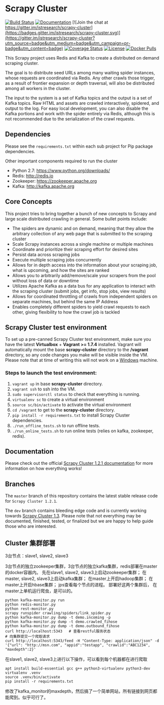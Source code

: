 # Scrapy Cluster

[![Build Status](https://travis-ci.org/istresearch/scrapy-cluster.svg?branch=master)](https://travis-ci.org/istresearch/scrapy-cluster) [![Documentation](https://readthedocs.org/projects/scrapy-cluster/badge/?version=latest)](http://scrapy-cluster.readthedocs.io/en/latest/) [![Join the chat at https://gitter.im/istresearch/scrapy-cluster](https://badges.gitter.im/istresearch/scrapy-cluster.svg)](https://gitter.im/istresearch/scrapy-cluster?utm_source=badge&utm_medium=badge&utm_campaign=pr-badge&utm_content=badge) [![Coverage Status](https://coveralls.io/repos/github/istresearch/scrapy-cluster/badge.svg?branch=master)](https://coveralls.io/github/istresearch/scrapy-cluster?branch=master) [![License](https://img.shields.io/badge/license-MIT-blue.svg)](https://github.com/istresearch/scrapy-cluster/blob/master/LICENSE) [![Docker Pulls](https://img.shields.io/docker/pulls/istresearch/scrapy-cluster.svg)](https://hub.docker.com/r/istresearch/scrapy-cluster/)

This Scrapy project uses Redis and Kafka to create a distributed on demand scraping cluster.

The goal is to distribute seed URLs among many waiting spider instances, whose requests are coordinated via Redis. Any other crawls those trigger, as a result of frontier expansion or depth traversal, will also be distributed among all workers in the cluster.

The input to the system is a set of Kafka topics and the output is a set of Kafka topics. Raw HTML and assets are crawled interactively, spidered, and output to the log. For easy local development, you can also disable the Kafka portions and work with the spider entirely via Redis, although this is not recommended due to the serialization of the crawl requests.

## Dependencies

Please see the ``requirements.txt`` within each sub project for Pip package dependencies.

Other important components required to run the cluster

- Python 2.7: https://www.python.org/downloads/
- Redis: http://redis.io
- Zookeeper: https://zookeeper.apache.org
- Kafka: http://kafka.apache.org

## Core Concepts

This project tries to bring together a bunch of new concepts to Scrapy and large scale distributed crawling in general. Some bullet points include:

- The spiders are dynamic and on demand, meaning that they allow the arbitrary collection of any web page that is submitted to the scraping cluster
- Scale Scrapy instances across a single machine or multiple machines
- Coordinate and prioritize their scraping effort for desired sites
- Persist data across scraping jobs
- Execute multiple scraping jobs concurrently
- Allows for in depth access into the information about your scraping job, what is upcoming, and how the sites are ranked
- Allows you to arbitrarily add/remove/scale your scrapers from the pool without loss of data or downtime
- Utilizes Apache Kafka as a data bus for any application to interact with the scraping cluster (submit jobs, get info, stop jobs, view results)
- Allows for coordinated throttling of crawls from independent spiders on separate machines, but behind the same IP Address
- Enables completely different spiders to yield crawl requests to each other, giving flexibility to how the crawl job is tackled

## Scrapy Cluster test environment

To set up a pre-canned Scrapy Cluster test environment, make sure you have the latest **Virtualbox** + **Vagrant >= 1.7.4** installed.  Vagrant will automatically mount the base **scrapy-cluster** directory to the **/vagrant** directory, so any code changes you make will be visible inside the VM. Please note that at time of writing this will not work on a [Windows](http://docs.ansible.com/ansible/intro_installation.html#control-machine-requirements) machine.

### Steps to launch the test environment:
1.  `vagrant up` in base **scrapy-cluster** directory.
2.  `vagrant ssh` to ssh into the VM.
3.  `sudo supervisorctl status` to check that everything is running.
4.  `virtualenv sc` to create a virtual environment
5.  `source sc/bin/activate` to activate the virtual environment
6.  `cd /vagrant` to get to the **scrapy-cluster** directory.
7.  `pip install -r requirements.txt` to install Scrapy Cluster dependencies.
8.  `./run_offline_tests.sh` to run offline tests.
9.  `./run_online_tests.sh` to run online tests (relies on kafka, zookeeper, redis).

## Documentation

Please check out the official [Scrapy Cluster 1.2.1 documentation](http://scrapy-cluster.readthedocs.org/en/latest/) for more information on how everything works!

## Branches

The `master` branch of this repository contains the latest stable release code for `Scrapy Cluster 1.2.1`.

The `dev` branch contains bleeding edge code and is currently working towards [Scrapy Cluster 1.3](https://github.com/istresearch/scrapy-cluster/milestone/3). Please note that not everything may be documented, finished, tested, or finalized but we are happy to help guide those who are interested.

## Cluster 集群部署

3台节点：slave1, slave2, slave3

3台节点的独立zookeeper集群，3台节点的独立kafka集群，redis部署在master的docker容器内。
先在slave1, slave2, slave3上启动zookeeper集群；
在master, slave2, slave3上启动kafka集群；
在master上开启hadoop集群；
在master上开启hbase集群；
jps查看每个节点的进程。
部署好这两个集群后，
在master上单机运行爬虫，是可以的。
```
python kafka-monitor.py run
python redis-monitor.py
python rest-monitor.py
scrapy runspider crawling/spiders/link_spider.py
python kafka-monitor.py dump -t demo.incoming -p
python kafka-monitor.py dump -t demo.crawled_fihose
python kafka-monitor.py dump -t demo.outbound_fihose
curl http://localhost:5343   # 查看restful服务状态
# 向集群提交一个爬取请求
curl http://localhost:5343/feed -H "Content-Type: application/json" -d '{"url": "http://msn.com", "appid":"testapp", "crawlid":"ABC1234", "maxdepth":2}'
```

在slave1, slave2, slave3上进行以下操作，可以看到每个机器都在进行爬取
```
apt install build-essential gcc g++ python3-virtualenv python3-dev
virtualenv .venv
source .venv/bin/activate
pip install -r requirements.txt
```

修改了kafka_monitor的maxdepth，然后搞了一个简单网站，所有链接到网页都能爬到。似乎可行了。

